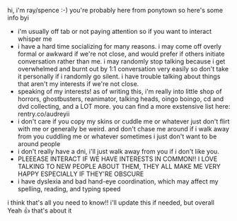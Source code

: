 hi, i'm ray/spence :-) you're probably here from ponytown so here's some info byi
- i'm usually off tab or not paying attention so if you want to interact whisper me
- i have a hard time socializing for many reasons. i may come off overly formal or awkward if we're not close, and would prefer if others initiate conversation rather than me. i may randomly stop talking because i get overwhelmed and burnt out by 1:1 conversation very easily so don't take it personally if i randomly go silent. i have trouble talking about things that aren't my interests if we're not close.
- speaking of my interests! as of writing this, i'm really into little shop of horrors, ghostbusters, reanimator, talking heads, oingo boingo, cd and dvd collecting, and a LOT more. you can find a more exstensive list here: rentry.co/audreyii
- i don't care if you copy my skins or cuddle me or whatever just don't flirt with me or generally be weird. and don't chase me around if i walk away from you cuddling me or whatever sometimes i just don't want to be around people
- i don't really have a dni, i'll just walk away from you if i don't like you.
- PLEEEASE INTERACT IF WE HAVE INTERESTS IN COMMON!! I LOVE TALKING TO NEW PEOPLE ABOUT THEM, THEY ALL MAKE ME VERY HAPPY ESPECIALLY IF THEY'RE OBSCURE
- i have dyslexia and bad hand-eye coordination, which may affect my spelling, reading, and typing speed

i think that's all you need to know!! i'll update this if needed, but overall Yeah 👍 that's about it
